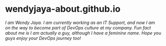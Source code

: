 # wendyjaya-about.github.io

_I am Wendy Jaya. I am currently working as an IT Support, and now I am on the way to become part of DevOps culture at my company. Fun fact about me is I am actually a guy, although I have a feminine name. Hope you guys enjoy your DevOps journey too!_
